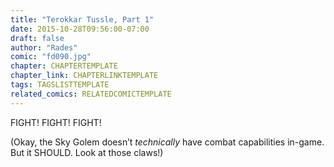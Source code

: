 ```yaml
---
title: "Terokkar Tussle, Part 1"
date: 2015-10-28T09:56:00-07:00
draft: false
author: "Rades"
comic: "fd090.jpg"
chapter: CHAPTERTEMPLATE
chapter_link: CHAPTERLINKTEMPLATE
tags: TAGSLISTTEMPLATE
related_comics: RELATEDCOMICTEMPLATE
---
```


FIGHT! FIGHT! FIGHT!


(Okay, the Sky Golem doesn’t *technically* have combat capabilities in-game. But it SHOULD. Look at those claws!)

